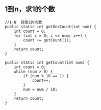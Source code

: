 ## 1到n，求1的个数


    //1-N  获取1的次数
    public static int getOneCount(int num) {
        int count = 0;
        for (int i = 0; i <= num; i++) {
            count += getCount(i);
        }
        return count;
    }

    public static int getCount(int num) {
        int count = 0;
        while (num > 0) {
            if (num % 10 == 1) {
                count++;
            }
            num = num / 10;
        }
        return count;
    }
